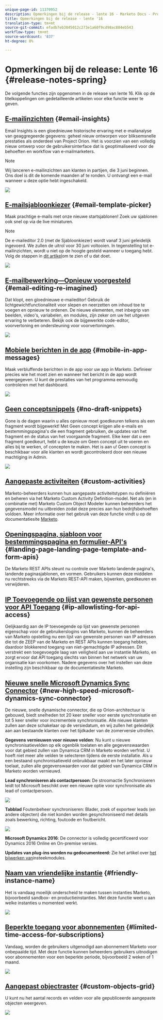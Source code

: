 ```yaml
---
unique-page-id: 11370952
description: Opmerkingen bij de release - lente 16 - Marketo Docs - Productdocumentatie
title: Opmerkingen bij de release - lente '16
translation-type: tm+mt
source-git-commit: efadb7eb3845012c273e1a60f9cd98ac884eb543
workflow-type: tm+mt
source-wordcount: '837'
ht-degree: 0%

---
```



# Opmerkingen bij de release: Lente 16 {#release-notes-spring}

De volgende functies zijn opgenomen in de release van lente 16. Klik op de titelkoppelingen om gedetailleerde artikelen voor elke functie weer te geven.

## [E-mailinzichten](http://docs.marketo.com/display/docs/email+insights) {#email-insights}

Email Insights is een gloednieuwe historische ervaring met e-mailanalyse van geaggregeerde gegevens: geheel nieuw ontworpen voor bliksemsnelle prestaties als onderdeel van Project Orion. Het is voorzien van een volledig nieuw ontwerp voor de gebruikersinterface dat is geoptimaliseerd voor de behoeften en workflow van e-mailmarketers.

>[!NOTE]
>
>Wij lanceren e-mailinzichten aan klanten in partijen, die 3 juni beginnen. Ons doel is dit de komende maanden af te ronden. U ontvangt een e-mail wanneer u deze optie hebt ingeschakeld.

![](assets/two.png)

## [E-mailsjabloonkiezer](/help/marketo/product-docs/email-marketing/general/email-editor-2/email-template-picker-overview.md) {#email-template-picker}

Maak prachtige e-mails met onze nieuwe startsjablonen! Zoek uw sjablonen ook snel op via de live miniaturen.

>[!NOTE]
>
>De e-maileditor 2.0 (met de Sjabloonkiezer) wordt vanaf 3 juni geleidelijk ingevoerd. We zullen de uitrol voor 30 juni voltooien. In tegenstelling tot e-mailinzichten, wordt u niet op de hoogte gesteld wanneer u toegang hebt. Volg de stappen in [dit artikel](https://docs.marketo.com/pages/viewpage.action?pageId=11373011)om te zien of u dat doet.

![](assets/5-29-home-starter-templates.png)

## [E-mailbewerking—Opnieuw voorgesteld](/help/marketo/product-docs/email-marketing/general/email-editor-2/email-editor-v2-0-overview.md) {#email-editing-re-imagined}

Dat klopt, een gloednieuwe e-maileditor! Gebruik de lichtgewichtfunctionaliteit voor slepen en neerzetten om inhoud toe te voegen en opnieuw te ordenen. De nieuwe elementen, met inbegrip van beelden, video&#39;s, variabelen, en modules, zijn zeker om uw het uitgeven ervaring te verbeteren. Bekijk ook de bijgewerkte code-editor, voorvertoning en ondersteuning voor voorvertoningen.

![](assets/17a-29-modules-next.png)

## [Mobiele berichten in de app](/help/marketo/product-docs/mobile-marketing/in-app-messages/understanding-in-app-messages.md) {#mobile-in-app-messages}

Maak verbluffende berichten in de app voor uw app in Marketo. Definieer precies wie het moet zien en wanneer het bericht in de app wordt weergegeven. U kunt de prestaties van het programma eenvoudig controleren met het dashboard.

![](assets/pasted-image-at-2016-05-24-09-45-am.png)

## [Geen conceptsnippels](/help/marketo/product-docs/administration/users-and-roles/managing-user-roles-and-permissions/enable-no-draft-for-snippets.md) {#no-draft-snippets}

Gone is de dagen waarin u alles opnieuw moet goedkeuren telkens als een fragment wordt bijgewerkt! Met Geen concept krijgen alle e-mails en bestemmingspagina&#39;s die een fragment gebruiken, de updates van het fragment en de status van het voorgaande fragment. Elke keer dat u een fragment goedkeurt, hebt u de keuze om Geen concept uit te voeren en alles bij te werken, of concepten te maken. Het is aan u! Geen concept is beschikbaar voor alle klanten en wordt gecontroleerd door een nieuwe machtiging in Admin.

![](assets/image2016-5-16-15-3a41-3a17.png)

## [Aangepaste activiteiten](http://docs.marketo.com/display/docs/marketo+custom+activities) {#custom-activities}

Marketo-beheerders kunnen hun aangepaste activiteitstypen nu definiëren en beheren via het Marketo Custom Activity Definition-model. Net als (en in combinatie met) Marketo Custom Object Modeler kunnen beheerders het gegevensmodel nu uitbreiden zodat deze precies aan hun bedrijfsbehoeften voldoen. Meer informatie over het gebruik van deze functie vindt u op de documentatiesite [Marketo](https://docs.marketo.com/display/public/DOCS/Marketo+Custom+Activities).

## [Openingspagina, sjabloon voor bestemmingspagina en formulier-API&#39;s](http://developers.marketo.com/blog/spring-2016-updates/) {#landing-page-landing-page-template-and-form-apis}

De Marketo REST APIs steunt nu controle over Marketo landende pagina&#39;s, landende paginasjablonen, en vormen. Gebruikers kunnen deze middelen nu rechtstreeks via de Marketo REST-API maken, bijwerken, goedkeuren en verwijderen.

## [IP Toevoegende op lijst van gewenste personen  voor API Toegang](/help/marketo/product-docs/administration/additional-integrations/create-an-allowlist-for-ip-based-api-access.md) {#ip-allowlisting-for-api-access}

Gelijkaardig aan de IP toevoegende op lijst van gewenste personen eigenschap voor de gebruikerslogins van Marketo, kunnen de beheerders van Marketo opstelling nu een lijst van gewenste personen van IP adressen die tot de ZEEP van de Marketo en REST APIs kunnen toegang hebben, daardoor blokkerend toegang van niet-gemachtigde IP adressen. Dit verstrekt een toegevoegde laag van veiligheid aan uw instantie Marketo, en zorgt ervoor dat API toegang slechts van binnen het netwerk van uw organisatie kan voorkomen. Nadere gegevens over het instellen van deze instelling zijn beschikbaar op de documentatiesite [](https://docs.marketo.com/display/public/DOCS/Create+a+Whitelist+for+IP-Based+API+Access)Marketo.

## [Nieuwe snelle Microsoft Dynamics Sync Connector](/help/marketo/product-docs/crm-sync/microsoft-dynamics-sync/microsoft-dynamics-sync-details/sync-status.md) {#new-high-speed-microsoft-dynamics-sync-connector}

De nieuwe, snelle dynamische connector, die op Orion-architectuur is gebouwd, biedt snelheden tot 20 keer sneller voor eerste synchronisatie en tot 5 keer sneller voor incrementele synchronisatie. Alle nieuwe klanten zullen aan deze schakelaar op de versiedatum, en wij zullen het geleidelijk aan aan bestaande klanten over het tijdkader van de zomerversie uitrollen.

**Gegevens vernieuwen voor nieuwe velden**: Nu kunt u nieuwe synchronisatievelden op elk ogenblik toelaten en alle gegevenswaarden voor dat gebied zullen van Dynamica CRM in Marketo worden verfrist. U hoeft niet meer alle velden te selecteren tijdens de eerste installatie. Als u een bestaand synchronisatieveld onbruikbaar maakt en het later opnieuw toelaat, zullen alle gegevenswaarden voor dat gebied van Dynamica CRM in Marketo worden vernieuwd.

**Lead synchroniseren als contactpersoon**: De stroomactie Synchroniseren leidt tot Microsoft beschikt over een nieuwe optie voor synchronisatie als lead of contactpersoon.

![](assets/image2016-5-19-8-3a59-3a9.png)

**Tabblad** Foutenbeheer synchroniseren:  Blader, zoek of exporteer leads (en andere objecten) die niet konden worden gesynchroniseerd met details zoals bewerking, richting, foutcode en foutbericht.

![](assets/sync-errors.png)

**Microsoft Dynamics 2016**: De connector is volledig gecertificeerd voor Dynamics 2016 Online en On-premise versies.

**Updates van plug-ins worden nu gedocumenteerd:** Zie het artikel over [het bijwerken van](/help/marketo/product-docs/crm-sync/microsoft-dynamics-sync/marketo-plugin-releases-for-microsoft-dynamics.md)insteekmodules.

## [Naam van vriendelijke instantie](/help/marketo/product-docs/administration/settings/edit-subscription-settings.md) {#friendly-instance-name}

Het is vandaag moeilijk onderscheid te maken tussen instanties Marketo, bijvoorbeeld sandbox- en productieinstanties. Met deze functie weet u aan welke instanties u momenteel werkt.

![](assets/image2016-5-16-15-3a57-3a14.png)

## [Beperkte toegang voor abonnementen](/help/marketo/product-docs/administration/users-and-roles/managing-marketo-users.md) {#limited-time-access-for-subscriptions}

Vandaag, worden de gebruikers uitgenodigd aan abonnement Marketo voor onbepaalde tijd. Met deze functie kunnen beheerders gebruikers uitnodigen voor abonnementen voor een beperkte periode, bijvoorbeeld 2 weken of 1 maand.

![](assets/image2016-5-16-15-3a59-3a52.png)

## [Aangepast objectraster](/help/marketo/product-docs/administration/marketo-custom-objects/understanding-marketo-custom-objects.md) {#custom-objects-grid}

U kunt nu het aantal records en velden voor alle gepubliceerde aangepaste objecten weergeven.

![](assets/custom-objects-grid.png)
